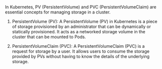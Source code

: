 In Kubernetes, PV (PersistentVolume) and PVC (PersistentVolumeClaim) are essential concepts for managing storage in a cluster. 

1. PersistentVolume (PV):
A PersistentVolume (PV) in Kubernetes is a piece of storage provisioned by an administrator that can be dynamically or statically provisioned. It acts as a networked storage volume in the cluster that can be mounted to Pods.

2. PersistentVolumeClaim (PVC):
A PersistentVolumeClaim (PVC) is a request for storage by a user. It allows users to consume the storage provided by PVs without having to know the details of the underlying storage.
